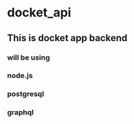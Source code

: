 # docket_api

## This is docket app backend

### will be using

### node.js

### postgresql

### graphql
